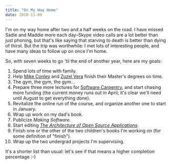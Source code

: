 ```yaml
---
title: "On My Way Home"
date: 2010-11-09
---
```

I'm on my way home after two and a half weeks on the road. I have missed Sadie and Maddie more each day–Skype video calls are a lot better than just phoning, but that's like saying that starving to death is better than dying of thirst. But the trip was worthwhile: I met lots of interesting people, and have many ideas to follow up on once I'm home.

So, with seven weeks to go 'til the end of another year, here are my goals:
<ol>
  <li>Spend lots of time with family.</li>
  <li>Help <a href="http://mikeconley.ca/blog/">Mike Conley</a> and <a href="http://zuzelvp47uoft.wordpress.com/">Zuzel Vera</a> finish their Master's degrees on time.</li>
  <li>The gym, the gym, the gym…</li>
  <li>Prepare three more lectures for <a href="http://www.software-carpentry.org/">Software Carpentry</a>, and start chasing more funding (the current money runs out in April; it's clear we'll need until August to get everything done).</li>
  <li>Revitalize the online run of the course, and organize another one to start in January.</li>
  <li>Wrap up work on my dad's book.</li>
  <li>Publicize <em>Making Software</em>.</li>
  <li>Start editing <a href="http://aosabook.org"><em>The Architecture of Open Source Applications</em></a>.</li>
  <li>Finish one or the other of the two children's books I'm working on (for some definition of "finish").</li>
  <li>Wrap up the two undergrad projects I'm supervising.</li>
</ol>
It's a shorter list than usual: let's see if that means a higher completion percentage :-)
